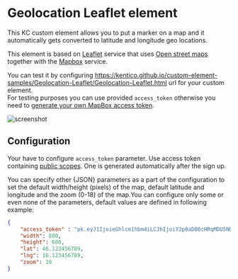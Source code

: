 # Geolocation Leaflet element

This KC custom element allows you to put a marker on a map and it automatically gets converted to latitude and longitude geo locations.

This element is based on [Leaflet](https://leafletjs.com) service that uses [Open street maps](https://www.openstreetmap.org) together with the [Mapbox](https://www.mapbox.com/) service.

You can test it by configuring https://kentico.github.io/custom-element-samples/Geolocation-Leaflet/Geolocation-Leaflet.html url for your custom element.\
For testing purposes you can use provided `access_token` otherwise you need to [generate your own MapBox access token](https://docs.mapbox.com/help/how-mapbox-works/access-tokens/).

![screenshot](https://amend.cz/geolocation/geolocation2.png)

## Configuration

Your have to configure `access_token` parameter. Use access token containing [public scopes](https://docs.mapbox.com/help/how-mapbox-works/access-tokens/#access-token-scopes). One is generated automatically after the sign up.

You can specify other {JSON} parameters as a part of the configuration to set the default width/height (pixels) of the map, default latitude and longitude and the zoom (0-18) of the map.You can configure only some or even none of the parameters, default values are defined in following example:

```json
{
    "access_token" : "pk.eyJ1IjoieGhlcm1hbm4iLCJhIjoiY2p0aDB6cHRqMDU5NDRhcDV4YTlmbjh3MiJ9.RS9DeqsnIhaK46H4fQaxVg",
    "width": 800,
    "height": 600,
    "lat": 46.123456789,
    "lng": 16.123456789,
    "zoom": 10
}
```
